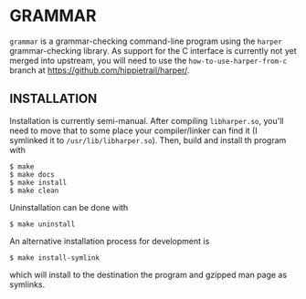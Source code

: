 # GRAMMAR
`grammar` is a grammar-checking command-line program using the `harper` grammar-checking library.
As support for the C interface is currently not yet merged into upstream, you will need to use the `how-to-use-harper-from-c` branch at https://github.com/hippietrail/harper/.

## INSTALLATION
Installation is currently semi-manual.
After compiling `libharper.so`, you'll need to move that to some place your compiler/linker can find it (I symlinked it to `/usr/lib/libharper.so`).
Then, build and install th program with
```
$ make
$ make docs
$ make install
$ make clean
```

Uninstallation can be done with
```
$ make uninstall
```

An alternative installation process for development is
```
$ make install-symlink
```
which will install to the destination the program and gzipped man page as symlinks.
